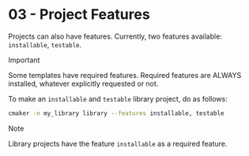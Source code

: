 # 03 - Project Features

Projects can also have features. Currently, two features available: ``installable``, ``testable``.

> [!IMPORTANT]
> Some templates have required features. Required features are ALWAYS installed, whatever explicitly requested or not.

To make an ``installable`` and ``testable`` library project, do as follows:

```bash
cmaker -n my_library library --features installable, testable
```

> [!NOTE]
> Library projects have the feature ``installable`` as a required feature.
